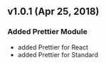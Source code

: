 ## v1.0.1 (Apr 25, 2018)

### Added Prettier Module
- added Prettier for React
- added Prettier for Standard